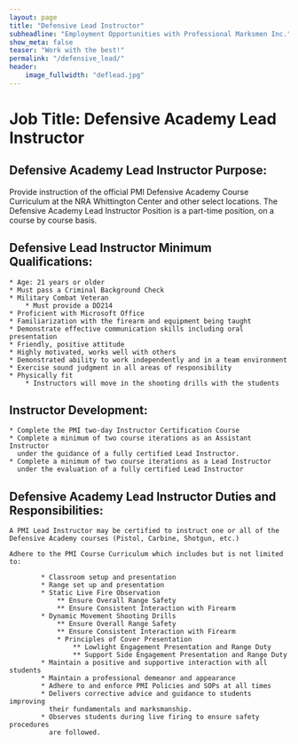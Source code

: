 ```yaml
---
layout: page
title: "Defensive Lead Instructor"
subheadline: "Employment Opportunities with Professional Marksmen Inc."
show_meta: false
teaser: "Work with the best!"
permalink: "/defensive_lead/"
header:
    image_fullwidth: "deflead.jpg"
---
```



# Job Title:  Defensive Academy Lead Instructor

## Defensive Academy Lead Instructor Purpose:

Provide instruction of the official PMI Defensive Academy Course Curriculum at the NRA Whittington Center and other select locations.  The Defensive Academy Lead Instructor Position is a part-time position, on a course by course basis.

 

## Defensive Lead Instructor Minimum Qualifications:

    * Age: 21 years or older
    * Must pass a Criminal Background Check
    * Military Combat Veteran
        * Must provide a DD214
    * Proficient with Microsoft Office
    * Familiarization with the firearm and equipment being taught
    * Demonstrate effective communication skills including oral presentation
    * Friendly, positive attitude
    * Highly motivated, works well with others
    * Demonstrated ability to work independently and in a team environment
    * Exercise sound judgment in all areas of responsibility
    * Physically fit
        * Instructors will move in the shooting drills with the students

## Instructor Development:

    * Complete the PMI two-day Instructor Certification Course
    * Complete a minimum of two course iterations as an Assistant Instructor 
	  under the guidance of a fully certified Lead Instructor.
    * Complete a minimum of two course iterations as a Lead Instructor 
	  under the evaluation of a fully certified Lead Instructor

## Defensive Academy Lead Instructor Duties and Responsibilities:

    A PMI Lead Instructor may be certified to instruct one or all of the 
	Defensive Academy courses (Pistol, Carbine, Shotgun, etc.)
	
    Adhere to the PMI Course Curriculum which includes but is not limited to:
            
			* Classroom setup and presentation
            * Range set up and presentation
            * Static Live Fire Observation
                ** Ensure Overall Range Safety
                ** Ensure Consistent Interaction with Firearm
            * Dynamic Movement Shooting Drills
                ** Ensure Overall Range Safety
                ** Ensure Consistent Interaction with Firearm
                * Principles of Cover Presentation
                    ** Lowlight Engagement Presentation and Range Duty
                    ** Support Side Engagement Presentation and Range Duty
            * Maintain a positive and supportive interaction with all students
            * Maintain a professional demeanor and appearance
            * Adhere to and enforce PMI Policies and SOPs at all times
            * Delivers corrective advice and guidance to students improving 
			  their fundamentals and marksmanship.
            * Observes students during live firing to ensure safety procedures 
			  are followed.